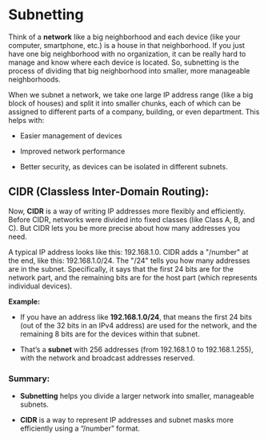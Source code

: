 # Subnetting

Think of a **network** like a big neighborhood and each device (like your computer, smartphone, etc.) is a house in that neighborhood. If you just have one big neighborhood with no organization, it can be really hard to manage and know where each device is located. So, subnetting is the process of dividing that big neighborhood into smaller, more manageable neighborhoods.

When we subnet a network, we take one large IP address range (like a big block of houses) and split it into smaller chunks, each of which can be assigned to different parts of a company, building, or even department. This helps with:

- Easier management of devices

- Improved network performance

- Better security, as devices can be isolated in different subnets.

## CIDR (Classless Inter-Domain Routing):

Now, **CIDR** is a way of writing IP addresses more flexibly and efficiently. Before CIDR, networks were divided into fixed classes (like Class A, B, and C). But CIDR lets you be more precise about how many addresses you need.

A typical IP address looks like this: 192.168.1.0. CIDR adds a "/number" at the end, like this: 192.168.1.0/24. The "/24" tells you how many addresses are in the subnet. Specifically, it says that the first 24 bits are for the network part, and the remaining bits are for the host part (which represents individual devices).

**Example:**

- If you have an address like **192.168.1.0/24**, that means the first 24 bits (out of the 32 bits in an IPv4 address) are used for the network, and the remaining 8 bits are for the devices within that subnet.

- That’s a **subnet** with 256 addresses (from 192.168.1.0 to 192.168.1.255), with the network and broadcast addresses reserved.


### Summary:

- **Subnetting** helps you divide a larger network into smaller, manageable subnets.

- **CIDR** is a way to represent IP addresses and subnet masks more efficiently using a “/number” format.